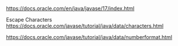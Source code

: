 

https://docs.oracle.com/en/java/javase/17/index.html


Escape Characters https://docs.oracle.com/javase/tutorial/java/data/characters.html


https://docs.oracle.com/javase/tutorial/java/data/numberformat.html